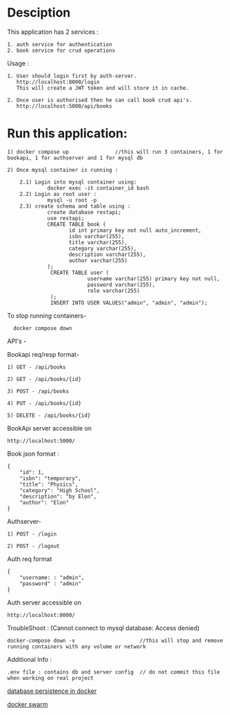 # Desciption

This application has 2 services : 

    1. auth service for authentication
    2. book service for crud operations

Usage : 

    1. User should login first by auth-server. 
       http://localhost:8000/login
       This will create a JWT token and will store it in cache.

    2. Once user is authorised then he can call book crud api's.
       http://localhost:5000/api/books

# Run this application:

    1) docker compose up               //this will run 3 containers, 1 for bookapi, 1 for authserver and 1 for mysql db

    2) Once mysql container is running : 

        2.1) Login into mysql container using:
                 docker exec -it container_id bash
        2.2) Login as root user : 
                 mysql -u root -p
        2.3) create schema and table using : 
                 create database restapi;
                 use restapi;
                 CREATE TABLE book (
                        id int primary key not null auto_increment,
                        isbn varchar(255),
                        title varchar(255),
                        category varchar(255),
                        description varchar(255),
                        author varchar(255)
                 );
                  CREATE TABLE user (
                              username varchar(255) primary key not null,
                              password varchar(255),
                              role varchar(255)
                  );
                  INSERT INTO USER VALUES("admin", "admin", "admin");


To stop running containers-  

      docker compose down

API's - 

Bookapi req/resp format-

    1) GET - /api/books

    2) GET - /api/books/{id}

    3) POST - /api/books

    4) PUT - /api/books/{id}

    5) DELETE - /api/books/{id}

BookApi server accessible on 

    http://localhost:5000/

Book json format : 

    {
        "id": 1,
        "isbn": "temporary",
        "title": "Physics",
        "category": "High School",
        "description": "by Elon",
        "author": "Elon"
    }

Authserver-

    1) POST - /login

    2) POST - /logout

Auth req format

    {
        "username: : "admin",
        "password" : "admin"
    }

Auth server accessible on 

    http://localhost:8000/


TroubleShoot : (Cannot connect to mysql database: Access denied)

    docker-compose down -v                     //this will stop and remove running containers with any volume or network

Additional Info : 

    .env file : contains db and server config  // do not commit this file when working on real project

[database persistence in docker](https://www.youtube.com/watch?v=G-5c25DYnfI)

[docker swarm](https://www.youtube.com/watch?v=m6WgX_LBtEk)
